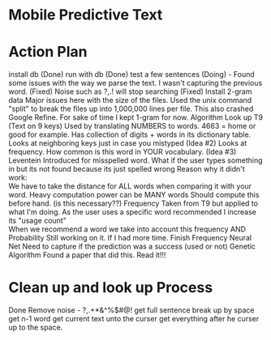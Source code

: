 Mobile Predictive Text 
==========================

Action Plan
==========================
install db (Done)
run with db (Done)
test a few sentences (Doing) - 
Found some issues with the way we parse the text. I wasn't capturing the previous word.  (Fixed)
Noise such as ?,.! will stop searching (Fixed)
Install 2-gram data
Major issues here with the size of the files.  Used the unix command "split" to break the files up into 1,000,000 lines per file.  This also crashed Google Refine. 
For sake of time I kept 1-gram for now.
Algorithm Look up
T9 (Text on 9 keys)
Used by translating NUMBERS to words. 
4663 = home or good for example.
Has collection of digits + words in its dictionary table.
Looks at neighboring keys just in case you mistyped (Idea #2)
Looks at frequency.
How common is this word in YOUR vocabulary. (Idea #3)
Leventein
Introduced for misspelled word.  What if the user types something in but its not found because its just spelled wrong
Reason why it didn't work:  
We have to take the distance for ALL words when comparing it with your word.
Heavy computation power can be MANY words
Should compute this before hand.  (is this necessary??)
Frequency
Taken from T9 but applied to what I'm doing. 
As the user uses a specific word recommended I increase its "usage count"  
When we recommend a word we take into account this frequency AND Probability
Still working on it.
If I had more time.
Finish Frequency
Neural Net 
Need to capture if the prediction was a success (used or not)
Genetic Algorithm
Found a paper that did this.  Read it!!!


Clean up and look up Process
==========================
Done
Remove noise  - ?,.+*&^%$#@!
get full sentence
break up by space
get n-1 word 
get current text unto the curser
get everything after he curser up to the space.


